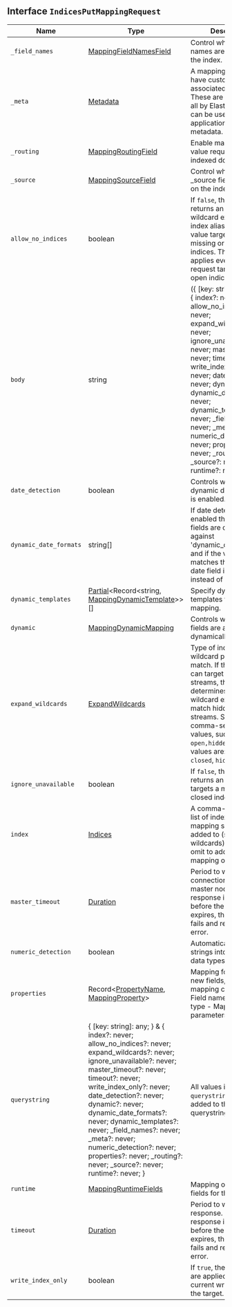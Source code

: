 ## Interface `IndicesPutMappingRequest`

| Name | Type | Description |
| - | - | - |
| `_field_names` | [MappingFieldNamesField](./MappingFieldNamesField.md) | Control whether field names are enabled for the index. |
| `_meta` | [Metadata](./Metadata.md) | A mapping type can have custom meta data associated with it. These are not used at all by Elasticsearch, but can be used to store application-specific metadata. |
| `_routing` | [MappingRoutingField](./MappingRoutingField.md) | Enable making a routing value required on indexed documents. |
| `_source` | [MappingSourceField](./MappingSourceField.md) | Control whether the _source field is enabled on the index. |
| `allow_no_indices` | boolean | If `false`, the request returns an error if any wildcard expression, index alias, or `_all` value targets only missing or closed indices. This behavior applies even if the request targets other open indices. |
| `body` | string | ({ [key: string]: any; } & { index?: never; allow_no_indices?: never; expand_wildcards?: never; ignore_unavailable?: never; master_timeout?: never; timeout?: never; write_index_only?: never; date_detection?: never; dynamic?: never; dynamic_date_formats?: never; dynamic_templates?: never; _field_names?: never; _meta?: never; numeric_detection?: never; properties?: never; _routing?: never; _source?: never; runtime?: never; }) | All values in `body` will be added to the request body. |
| `date_detection` | boolean | Controls whether dynamic date detection is enabled. |
| `dynamic_date_formats` | string[] | If date detection is enabled then new string fields are checked against 'dynamic_date_formats' and if the value matches then a new date field is added instead of string. |
| `dynamic_templates` | [Partial](./Partial.md)<Record<string, [MappingDynamicTemplate](./MappingDynamicTemplate.md)>>[] | Specify dynamic templates for the mapping. |
| `dynamic` | [MappingDynamicMapping](./MappingDynamicMapping.md) | Controls whether new fields are added dynamically. |
| `expand_wildcards` | [ExpandWildcards](./ExpandWildcards.md) | Type of index that wildcard patterns can match. If the request can target data streams, this argument determines whether wildcard expressions match hidden data streams. Supports comma-separated values, such as `open,hidden`. Valid values are: `all`, `open`, `closed`, `hidden`, `none`. |
| `ignore_unavailable` | boolean | If `false`, the request returns an error if it targets a missing or closed index. |
| `index` | [Indices](./Indices.md) | A comma-separated list of index names the mapping should be added to (supports wildcards); use `_all` or omit to add the mapping on all indices. |
| `master_timeout` | [Duration](./Duration.md) | Period to wait for a connection to the master node. If no response is received before the timeout expires, the request fails and returns an error. |
| `numeric_detection` | boolean | Automatically map strings into numeric data types for all fields. |
| `properties` | Record<[PropertyName](./PropertyName.md), [MappingProperty](./MappingProperty.md)> | Mapping for a field. For new fields, this mapping can include: - Field name - Field data type - Mapping parameters |
| `querystring` | { [key: string]: any; } & { index?: never; allow_no_indices?: never; expand_wildcards?: never; ignore_unavailable?: never; master_timeout?: never; timeout?: never; write_index_only?: never; date_detection?: never; dynamic?: never; dynamic_date_formats?: never; dynamic_templates?: never; _field_names?: never; _meta?: never; numeric_detection?: never; properties?: never; _routing?: never; _source?: never; runtime?: never; } | All values in `querystring` will be added to the request querystring. |
| `runtime` | [MappingRuntimeFields](./MappingRuntimeFields.md) | Mapping of runtime fields for the index. |
| `timeout` | [Duration](./Duration.md) | Period to wait for a response. If no response is received before the timeout expires, the request fails and returns an error. |
| `write_index_only` | boolean | If `true`, the mappings are applied only to the current write index for the target. |
